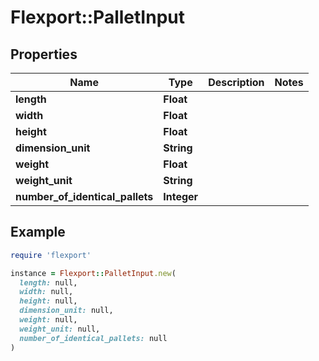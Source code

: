 # Flexport::PalletInput

## Properties

| Name | Type | Description | Notes |
| ---- | ---- | ----------- | ----- |
| **length** | **Float** |  |  |
| **width** | **Float** |  |  |
| **height** | **Float** |  |  |
| **dimension_unit** | **String** |  |  |
| **weight** | **Float** |  |  |
| **weight_unit** | **String** |  |  |
| **number_of_identical_pallets** | **Integer** |  |  |

## Example

```ruby
require 'flexport'

instance = Flexport::PalletInput.new(
  length: null,
  width: null,
  height: null,
  dimension_unit: null,
  weight: null,
  weight_unit: null,
  number_of_identical_pallets: null
)
```

